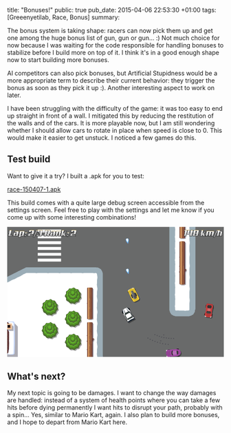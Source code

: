 title: "Bonuses!"
public: true
pub_date: 2015-04-06 22:53:30 +01:00
tags: [Greeenyetilab, Race, Bonus]
summary:


The bonus system is taking shape: racers can now pick them up and get one among the huge bonus list of gun, gun or gun... :) Not much choice for now because I was waiting for the code responsible for handling bonuses to stabilize before I build more on top of it. I think it's in a good enough shape now to start building more bonuses.

AI competitors can also pick bonuses, but Artificial Stupidness would be a more appropriate term to describe their current behavior: they trigger the bonus as soon as they pick it up :). Another interesting aspect to work on later.

I have been struggling with the difficulty of the game: it was too easy to end up straight in front of a wall. I mitigated this by reducing the restitution of the walls and of the cars. It is more playable now, but I am still wondering whether I should allow cars to rotate in place when speed is close to 0. This would make it easier to get unstuck. I noticed a few games do this.

## Test build

Want to give it a try? I built a .apk for you to test:

<a href="/storage/race/race-150407-1.apk" class="dl-button">race-150407-1.apk</a>

This build comes with a quite large debug screen accessible from the settings screen. Feel free to play with the settings and let me know if you come up with some interesting combinations!

![Screenshot](screenshot.png)

## What's next?

My next topic is going to be damages. I want to change the way damages are handled: instead of a system of health points where you can take a few hits before dying permanently I want hits to disrupt your path, probably with a spin... Yes, similar to Mario Kart, again. I also plan to build more bonuses, and I hope to depart from Mario Kart here.
